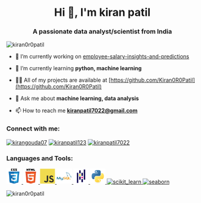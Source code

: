 <h1 align="center">Hi 👋, I'm kiran patil</h1>
<h3 align="center">A passionate data analyst/scientist from India</h3>

<p align="left"> <img src="https://komarev.com/ghpvc/?username=kiran0r0patil&label=Profile%20views&color=0e75b6&style=flat" alt="kiran0r0patil" /> </p>

- 🔭 I’m currently working on [employee-salary-insights-and-predictions](https://www.kaggle.com/datasets/kiranpatil7022/ai-robotics-employee-salary)

- 🌱 I’m currently learning **python, machine learning**

- 👨‍💻 All of my projects are available at [https://github.com/Kiran0R0Patil](https://github.com/Kiran0R0Patil)

- 💬 Ask me about **machine learning, data analysis**

- 📫 How to reach me **kiranpatil7022@gmail.com**

<h3 align="left">Connect with me:</h3>
<p align="left">
<a href="https://twitter.com/kirangouda07" target="blank"><img align="center" src="https://raw.githubusercontent.com/rahuldkjain/github-profile-readme-generator/master/src/images/icons/Social/twitter.svg" alt="kirangouda07" height="30" width="40" /></a>
<a href="https://linkedin.com/in/kiranpatil123" target="blank"><img align="center" src="https://raw.githubusercontent.com/rahuldkjain/github-profile-readme-generator/master/src/images/icons/Social/linked-in-alt.svg" alt="kiranpatil123" height="30" width="40" /></a>
<a href="https://kaggle.com/kiranpatil7022" target="blank"><img align="center" src="https://raw.githubusercontent.com/rahuldkjain/github-profile-readme-generator/master/src/images/icons/Social/kaggle.svg" alt="kiranpatil7022" height="30" width="40" /></a>
</p>

<h3 align="left">Languages and Tools:</h3>
<p align="left"> <a href="https://www.w3schools.com/css/" target="_blank" rel="noreferrer"> <img src="https://raw.githubusercontent.com/devicons/devicon/master/icons/css3/css3-original-wordmark.svg" alt="css3" width="40" height="40"/> </a> <a href="https://www.w3.org/html/" target="_blank" rel="noreferrer"> <img src="https://raw.githubusercontent.com/devicons/devicon/master/icons/html5/html5-original-wordmark.svg" alt="html5" width="40" height="40"/> </a> <a href="https://developer.mozilla.org/en-US/docs/Web/JavaScript" target="_blank" rel="noreferrer"> <img src="https://raw.githubusercontent.com/devicons/devicon/master/icons/javascript/javascript-original.svg" alt="javascript" width="40" height="40"/> </a> <a href="https://www.mysql.com/" target="_blank" rel="noreferrer"> <img src="https://raw.githubusercontent.com/devicons/devicon/master/icons/mysql/mysql-original-wordmark.svg" alt="mysql" width="40" height="40"/> </a> <a href="https://pandas.pydata.org/" target="_blank" rel="noreferrer"> <img src="https://raw.githubusercontent.com/devicons/devicon/2ae2a900d2f041da66e950e4d48052658d850630/icons/pandas/pandas-original.svg" alt="pandas" width="40" height="40"/> </a> <a href="https://www.python.org" target="_blank" rel="noreferrer"> <img src="https://raw.githubusercontent.com/devicons/devicon/master/icons/python/python-original.svg" alt="python" width="40" height="40"/> </a> <a href="https://scikit-learn.org/" target="_blank" rel="noreferrer"> <img src="https://upload.wikimedia.org/wikipedia/commons/0/05/Scikit_learn_logo_small.svg" alt="scikit_learn" width="40" height="40"/> </a> <a href="https://seaborn.pydata.org/" target="_blank" rel="noreferrer"> <img src="https://seaborn.pydata.org/_images/logo-mark-lightbg.svg" alt="seaborn" width="40" height="40"/> </a> </p>

<p><img align="left" src="https://github-readme-stats.vercel.app/api/top-langs?username=kiran0r0patil&show_icons=true&locale=en&layout=compact" alt="kiran0r0patil" /></p>
